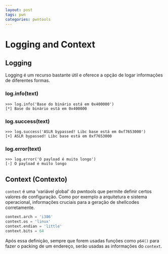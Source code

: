 ```yaml
---
layout: post
tags: pwn
categories: pwntools
---
```


# Logging and Context

## Logging

Logging é um recurso bastante útil e oferece a opção de logar informações de diferentes formas.

### log.info\(text\)

```text
>>> log.info('Base do binário está em 0x400000')
[*] Base do binário está em 0x400000
```

### log.success\(text\)

```text
>>> log.success('ASLR bypassed! Libc base está em 0xf7653000')
[+] ASLR bypassed! Libc base está em 0xf7653000
```

### log.error\(text\)

```text
>>> log.error('O payload é muito longo')
[-] O payload é muito longo
```

## Context (Contexto)

`context` é uma 'variável global' do pwntools que permite definir certos valores de configuração. Como por exemplo a arquitetura e sistema operacional, informações cruciais para a geração de shellcodes corretamente.

```python
context.arch = 'i386'
context.os = 'linux'
context.endian = 'little'
context.bits = 64
```

Após essa definição, sempre que forem usadas funções como `p64()` para fazer o packing de um endereço, serão usadas as informações do `context`. 